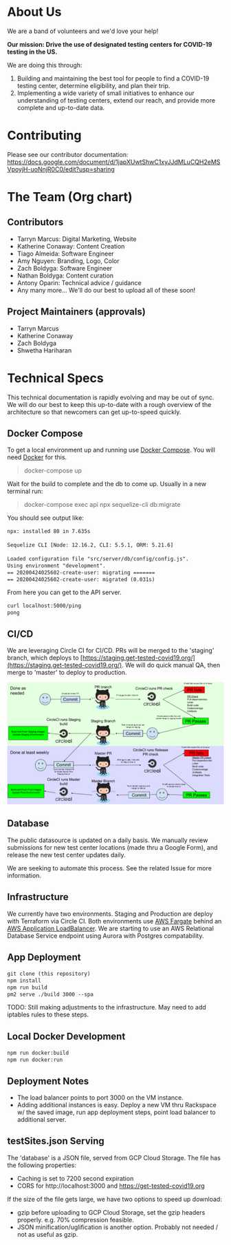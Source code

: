# About Us

We are a band of volunteers and we'd love your help!

**Our mission: Drive the use of designated testing centers for COVID-19 testing in the US.**

We are doing this through:

1. Building and maintaining the best tool for people to find a COVID-19 testing center, determine eligibility, and plan their trip.
2. Implementing a wide variety of small initiatives to enhance our understanding of testing centers, extend our reach, and provide more complete and up-to-date data.


# Contributing

Please see our contributor documentation: https://docs.google.com/document/d/1japXUwtShwC1xyJJdMLuCQH2eMSVpoyjH-uoNnjR0C0/edit?usp=sharing


# The Team (Org chart)

## Contributors
- Tarryn Marcus: Digital Marketing, Website
- Katherine Conaway: Content Creation
- Tiago Almeida: Software Engineer
- Amy Nguyen: Branding, Logo, Color
- Zach Boldyga: Software Engineer
- Nathan Boldyga: Content curation
- Antony Oparin: Technical advice / guidance
- Any many more... We'll do our best to upload all of these soon!

## Project Maintainers (approvals)
- Tarryn Marcus
- Katherine Conaway
- Zach Boldyga
- Shwetha Hariharan

# Technical Specs
This technical documentation is rapidly evolving and may be out of sync. We will do our best to keep this up-to-date with a rough overview of the architecture so that newcomers can get up-to-speed quickly.

## Docker Compose

To get a local environment up and running use [Docker Compose](https://docs.docker.com/compose/install/). You will need [Docker](https://docs.docker.com/get-docker/) for this.

> docker-compose up

Wait for the build to complete and the db to come up. Usually in a new terminal run:

> docker-compose exec api npx sequelize-cli db:migrate

You should see output like:

```
npx: installed 80 in 7.635s

Sequelize CLI [Node: 12.16.2, CLI: 5.5.1, ORM: 5.21.6]

Loaded configuration file "src/server/db/config/config.js".
Using environment "development".
== 20200424025602-create-user: migrating =======
== 20200424025602-create-user: migrated (0.031s)
```

From here you can get to the API server.

```
curl localhost:5000/ping
pong
```

## CI/CD

We are leveraging Circle CI for CI/CD. PRs will be merged to the 'staging' branch, which deploys to [https://staging.get-tested-covid19.org/](https://staging.get-tested-covid19.org/). We will do quick manual QA, then merge to 'master' to deploy to production.

![CI](./Documentation/images/gtcv19ci.svg)

## Database

The public datasource is updated on a daily basis. We manually review submissions for new test center locations (made thru a Google Form), and release the new test center updates daily.

We are seeking to automate this process. See the related Issue for more information.

## Infrastructure

We currently have two environments. Staging and Production are deploy with Terraform via Circle CI.  Both environments use [AWS Fargate](https://aws.amazon.com/fargate/) behind an [AWS Application LoadBalancer](https://docs.aws.amazon.com/elasticloadbalancing/latest/application/introduction.html). We are starting to use an AWS Relational Database Service endpoint using Aurora with Postgres compatability.  

## App Deployment

```
git clone (this repository)
npm install
npm run build
pm2 serve ./build 3000 --spa
```

TODO: Still making adjustments to the infrastructure. May need to add iptables rules to these steps.

## Local Docker Development

```
npm run docker:build
npm run docker:run
```

## Deployment Notes

- The load balancer points to port 3000 on the VM instance.
- Adding additional instances is easy. Deploy a new VM thru Rackspace w/ the saved image, run app deployment steps, point load balancer to additional server.

## testSites.json Serving

The 'database' is a JSON file, served from GCP Cloud Storage. The file has the following properties:
- Caching is set to 7200 second expiration
- CORS for http://localhost:3000 and https://get-tested-covid19.org

If the size of the file gets large, we have two options to speed up download:
- gzip before uploading to GCP Cloud Storage, set the gzip headers properly. e.g. 70% compression feasible.
- JSON minification/uglification is another option. Probably not needed / not as useful as gzip.
